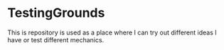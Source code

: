 # TestingGrounds
This is repository is used as a place where I can try out different ideas I have or test different mechanics.
